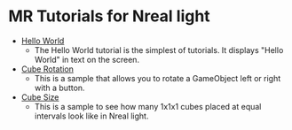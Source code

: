 # MR Tutorials for Nreal light

- [Hello World](https://github.com/karad/mr-tutorials-for-nreal-light/tree/main/HelloWorld)
    - The Hello World tutorial is the simplest of tutorials. It displays "Hello World" in text on the screen.
- [Cube Rotation](https://github.com/karad/mr-tutorials-for-nreal-light/tree/main/CubeRotation)
    - This is a sample that allows you to rotate a GameObject left or right with a button.
- [Cube Size]()
    - This is a sample to see how many 1x1x1 cubes placed at equal intervals look like in Nreal light.